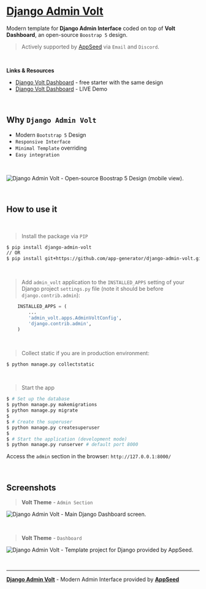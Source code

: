 # [Django Admin Volt](https://github.com/app-generator/django-admin-volt)

Modern template for **Django Admin Interface** coded on top of **Volt Dashboard**, an open-source `Boostrap 5` design. 

> Actively supported by [AppSeed](https://appseed.us/) via `Email` and `Discord`.

<br>

**Links & Resources**

- [Django Volt Dashboard](https://appseed.us/product/volt-dashboard/django/) - free starter with the same design
- [Django Volt Dashboard](https://django-volt-dashboard.appseed-srv1.com/) - LIVE Demo

<br />

## Why `Django Admin Volt`

- Modern `Bootstrap 5` Design
- `Responsive Interface`
- `Minimal Template` overriding
- `Easy integration`

<br>

![Django Admin Volt - Open-source Boostrap 5 Design (mobile view).](https://user-images.githubusercontent.com/51070104/196727476-d12f8ddc-4b41-412b-9b95-df3ee3c01ad4.png)

<br>

## How to use it

<br />

> Install the package via `PIP` 

```bash
$ pip install django-admin-volt
// OR
$ pip install git+https://github.com/app-generator/django-admin-volt.git
```

<br />

> Add `admin_volt` application to the `INSTALLED_APPS` setting of your Django project `settings.py` file (note it should be before `django.contrib.admin`):

```python
    INSTALLED_APPS = (
        ...
        'admin_volt.apps.AdminVoltConfig',
        'django.contrib.admin',
    )
```

<br />

> Collect static if you are in production environment:

```bash
$ python manage.py collectstatic
```

<br />

> Start the app

```bash
$ # Set up the database
$ python manage.py makemigrations
$ python manage.py migrate
$
$ # Create the superuser
$ python manage.py createsuperuser
$
$ # Start the application (development mode)
$ python manage.py runserver # default port 8000
```

Access the `admin` section in the browser: `http://127.0.0.1:8000/`

<br />

## Screenshots

> **Volt Theme** - `Admin Section`  

![Django Admin Volt - Main Django Dashboard screen.](https://user-images.githubusercontent.com/51070104/136143245-85cd8af7-43ea-4956-8fcd-45e307171943.png) 

<br />

> **Volt Theme** - `Dashboard`

![Django Admin Volt - Template project for Django provided by AppSeed.](https://user-images.githubusercontent.com/51070104/132288100-0c65159f-71a6-41f0-9f55-9544916385ae.jpg)

<br />

---
**[Django Admin Volt](https://github.com/app-generator/django-admin-volt)** - Modern Admin Interface provided by **[AppSeed](https://appseed.us/)**
